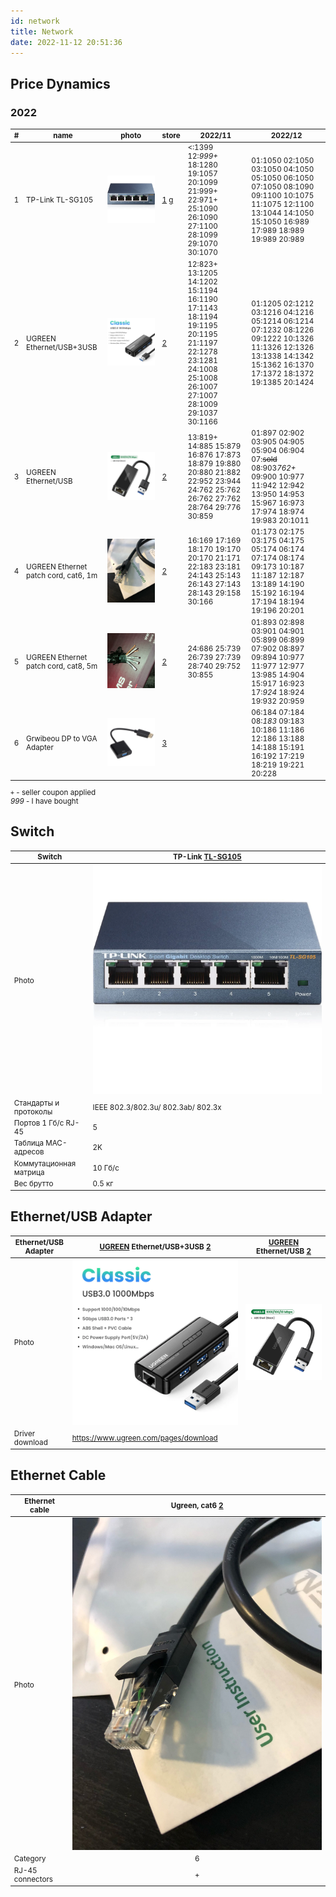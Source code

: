 ```yaml
---
id: network
title: Network
date: 2022-11-12 20:51:36
---
```


## Price Dynamics

### 2022

<small class="tab-img-w-200 col-w-0">

| # | name | photo | store | 2022/11 | 2022/12 |
| --- | --- | --- | --- | --- | --- |
| 1 | TP-Link TL-SG105 | [![TP-Link TL-SG105](img/tp-link-tl-sg105.webp)](img/tp-link-tl-sg105.webp) | [1](https://www.ozon.ru/product/kommutator-tp-link-tl-sg105-5g-neupravlyaemyy-147432262 'Ozon') [g](https://www.google.com/shopping/product/9216675578055970771 'Google Shopping') | <:1399 12:_999+_ 18:1280 19:1057 20:1099 21:999+ 22:971+ 25:1090 26:1090 27:1100 28:1099 29:1070 30:1070 | 01:1050 02:1050 03:1050 04:1050 05:1050 06:1050 07:1050 08:1090 09:1100 10:1075 11:1075 12:1100 13:1044 14:1050 15:1050 16:989 17:989 18:989 19:989 20:989 |
| 2 | UGREEN Ethernet/USB+3USB | [![UGREEN-USB-Ethernet-USB3-0-Lan-1000-Ethernet-USB-RJ45](img/UGREEN-USB-Ethernet-USB3-0-Lan-1000-Ethernet-USB-RJ45.jpg_640x640.webp)](img/UGREEN-USB-Ethernet-USB3-0-Lan-1000-Ethernet-USB-RJ45.jpg_640x640.webp) | [2](https://aliexpress.ru/item/32401431234.html 'Ugreen Official Store') | 12:823+ 13:1205 14:1202 15:1194 16:1190 17:1143 18:1194 19:1195 20:1195 21:1197 22:1278 23:1281 24:1008 25:1008 26:1007 27:1007 28:1009 29:1037 30:1166 | 01:1205 02:1212 03:1216 04:1216 05:1214 06:1214 07:1232 08:1226 09:1222 10:1326 11:1326 12:1326 13:1338 14:1342 15:1362 16:1370 17:1372 18:1372 19:1385 20:1424 |
| 3 | UGREEN Ethernet/USB | [![UGREEN-USB-Ethernet-USB3-0-1000-USB-RJ45.jpg_640x640](img/UGREEN-USB-Ethernet-USB3-0-1000-USB-RJ45.jpg_640x640.webp)](img/UGREEN-USB-Ethernet-USB3-0-1000-USB-RJ45.jpg_640x640.webp) | [2](https://aliexpress.ru/item/4000627945248.html 'Ugreen Official Store') | 13:819+ 14:885 15:879 16:876 17:873 18:879 19:880 20:880 21:882 22:952 23:944 24:762 25:762 26:762 27:762 28:764 29:776 30:859 | 01:897 02:902 03:905 04:905 05:904 06:904 07:~~sold~~ 08:903*762+* 09:900 10:977 11:942 12:942 13:950 14:953 15:967 16:973 17:974 18:974 19:983 20:1011 |
| 4 | UGREEN Ethernet patch cord, cat6, 1m | [![ethernet-cable-rj45-cat6](img/ethernet-cable-rj45-cat6.jpg)](img/ethernet-cable-rj45-cat6.jpg) | [2](https://aliexpress.ru/item/32694241950.html 'Ugreen Ethernet cable, cat6') | 16:169 17:169 18:170 19:170 20:170 21:171 22:183 23:181 24:143 25:143 26:143 27:143 28:143 29:158 30:166 | 01:173 02:175 03:175 04:175 05:174 06:174 07:174 08:174 09:173 10:187 11:187 12:187 13:189 14:190 15:192 16:194 17:194 18:194 19:196 20:201 |
| 5 | UGREEN Ethernet patch cord, cat8, 5m | [![ethernet-cable-rj45-cat8](img/ethernet-cable-rj45-cat8.jpg)](img/ethernet-cable-rj45-cat8.jpg) | [2](https://aliexpress.ru/item/4001219267343.html 'Ugreen Ethernet cable, cat8') | 24:686 25:739 26:739 27:739 28:740 29:752 30:855 | 01:893 02:898 03:901 04:901 05:899 06:899 07:902 08:897 09:894 10:977 11:977 12:977 13:985 14:904 15:917 16:923 17:_924_ 18:924 19:932 20:959 |
| 6 | Grwibeou DP to VGA Adapter | [![Grwibeou-DP-VGA](img/Grwibeou-DP-VGA.jpg_640x640.webp)](img/Grwibeou-DP-VGA.jpg_640x640.webp) | [3](https://aliexpress.ru/item/1005002431490768.html 'Grwibeou Store') |  | 06:184 07:184 08:_183_ 09:183 10:186 11:186 12:186 13:188 14:188 15:191 16:192 17:219 18:219 19:221 20:228 |

`+` - seller coupon applied  
_999_ - I have bought

</small>

## Switch

<small class="tab-img-w-100 col-w-0">

| Switch | TP-Link [TL-SG105](https://www.google.com/shopping/product/9216675578055970771 'Google Shopping') |
| --- | --- |
| Photo | [![TP-Link TL-SG105](img/tp-link-tl-sg105.webp)](img/tp-link-tl-sg105.webp) |
| Стандарты и протоколы | IEEE 802.3/802.3u/ 802.3ab/ 802.3x |
| Портов 1 Гб/с RJ-45 | 5 |
| Таблица MAC-адресов | 2K |
| Коммутационная матрица | 10 Гб/с |
| Вес брутто | 0.5 кг |

</small>

## Ethernet/USB Adapter

<small class="tab-img-w-100 col-w-0">

| Ethernet/USB Adapter | [UGREEN](https://ugreen.aliexpress.ru/store/301635 'Ugreen Official Store') Ethernet/USB+3USB [2](https://aliexpress.ru/item/32401431234.html 'UGREEN Ethernet/USB+3USB') | [UGREEN](https://ugreen.aliexpress.ru/store/301635 'Ugreen Official Store') Ethernet/USB [2](https://aliexpress.ru/item/4000627945248.html 'UGREEN Ethernet/USB+3USB') |
| --- | --- | --- |
| Photo | [![UGREEN-USB-Ethernet-USB3-0-Lan-1000-Ethernet-USB-RJ45](img/UGREEN-USB-Ethernet-USB3-0-Lan-1000-Ethernet-USB-RJ45.jpg_640x640.webp)](img/UGREEN-USB-Ethernet-USB3-0-Lan-1000-Ethernet-USB-RJ45.jpg_640x640.webp) | [![UGREEN-USB-Ethernet-USB3-0-1000-USB-RJ45](img/UGREEN-USB-Ethernet-USB3-0-1000-USB-RJ45.jpg_640x640.webp)](img/UGREEN-USB-Ethernet-USB3-0-1000-USB-RJ45.jpg_640x640.webp) |
| Driver download | https://www.ugreen.com/pages/download |

</small>

## Ethernet Cable

<small class="tab-img-w-100 col-w-0">

| Ethernet cable | Ugreen, cat6 [2](https://aliexpress.ru/item/32694241950.html 'Ugreen Ethernet cable, cat6') |
| --- | :-: |
| Photo | [![ethernet-cable-rj45-cat6](img/ethernet-cable-rj45-cat6.jpg)](img/ethernet-cable-rj45-cat6.jpg) |
| Category | 6 |
| RJ-45 connectors | + |

</small>
